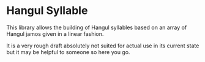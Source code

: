 # Hangul Syllable

This library allows the building of Hangul syllables based on an array of Hangul jamos given in a linear fashion.

It is a very rough draft absolutely not suited for actual use in its current state but it may be helpful to someone so here you go. 
